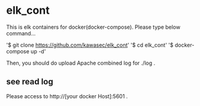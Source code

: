 # elk_cont
This is elk containers for docker(docker-compose).
Please type below command...

'$ git clone https://github.com/kawasec/elk_cont'
'$ cd elk_cont'
'$ docker-compose up -d'

Then, you should do upload Apache combined log for ./log .

## see read log
 Please access to http://[your docker Host]:5601 .

